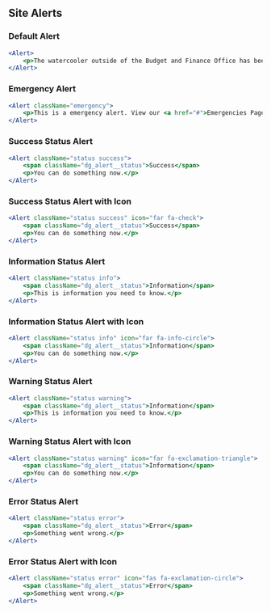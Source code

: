 ## Site Alerts

### Default Alert

```jsx
<Alert>
    <p>The watercooler outside of the Budget and Finance Office has been moved to the Historic Courthouse Mezzanine. For more information please visit our <a href="">Closings Page</a></p>
</Alert>
```

### Emergency Alert

```jsx
<Alert className="emergency">
    <p>This is a emergency alert. View our <a href="#">Emergencies Page</a></p>
</Alert>
```

### Success Status Alert

```jsx
<Alert className="status success">
    <span className="dg_alert__status">Success</span>
    <p>You can do something now.</p>
</Alert>
```

### Success Status Alert with Icon

```jsx
<Alert className="status success" icon="far fa-check">
    <span className="dg_alert__status">Success</span>
    <p>You can do something now.</p>
</Alert>
```

### Information Status Alert

```jsx
<Alert className="status info">
    <span className="dg_alert__status">Information</span>
    <p>This is information you need to know.</p>
</Alert>
```

### Information Status Alert with Icon

```jsx
<Alert className="status info" icon="far fa-info-circle">
    <span className="dg_alert__status">Information</span>
    <p>You can do something now.</p>
</Alert>
```

### Warning Status Alert

```jsx
<Alert className="status warning">
    <span className="dg_alert__status">Information</span>
    <p>This is information you need to know.</p>
</Alert>
```

### Warning Status Alert with Icon

```jsx
<Alert className="status warning" icon="far fa-exclamation-triangle">
    <span className="dg_alert__status">Information</span>
    <p>You can do something now.</p>
</Alert>
```

### Error Status Alert

```jsx
<Alert className="status error">
    <span className="dg_alert__status">Error</span>
    <p>Something went wrong.</p>
</Alert>
```

### Error Status Alert with Icon

```jsx
<Alert className="status error" icon="fas fa-exclamation-circle">
    <span className="dg_alert__status">Error</span>
    <p>Something went wrong.</p>
</Alert>
```